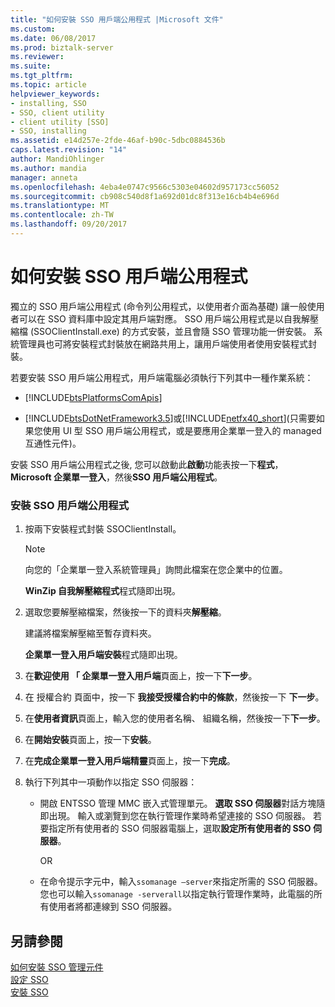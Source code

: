 ```yaml
---
title: "如何安裝 SSO 用戶端公用程式 |Microsoft 文件"
ms.custom: 
ms.date: 06/08/2017
ms.prod: biztalk-server
ms.reviewer: 
ms.suite: 
ms.tgt_pltfrm: 
ms.topic: article
helpviewer_keywords:
- installing, SSO
- SSO, client utility
- client utility [SSO]
- SSO, installing
ms.assetid: e14d257e-2fde-46af-b90c-5dbc0884536b
caps.latest.revision: "14"
author: MandiOhlinger
ms.author: mandia
manager: anneta
ms.openlocfilehash: 4eba4e0747c9566c5303e04602d957173cc56052
ms.sourcegitcommit: cb908c540d8f1a692d01dc8f313e16cb4b4e696d
ms.translationtype: MT
ms.contentlocale: zh-TW
ms.lasthandoff: 09/20/2017
---
```

# <a name="how-to-install-the-sso-client-utility"></a>如何安裝 SSO 用戶端公用程式
獨立的 SSO 用戶端公用程式 (命令列公用程式，以使用者介面為基礎) 讓一般使用者可以在 SSO 資料庫中設定其用戶端對應。 SSO 用戶端公用程式是以自我解壓縮檔 (SSOClientInstall.exe) 的方式安裝，並且會隨 SSO 管理功能一併安裝。 系統管理員也可將安裝程式封裝放在網路共用上，讓用戶端使用者使用安裝程式封裝。  
  
 若要安裝 SSO 用戶端公用程式，用戶端電腦必須執行下列其中一種作業系統：  
  
-   [!INCLUDE[btsPlatformsComApis](../includes/btsplatformscomapis-md.md)]  
  
-   [!INCLUDE[btsDotNetFramework3.5](../includes/btsdotnetframework3-5-md.md)]或[!INCLUDE[netfx40_short](../includes/netfx40-short-md.md)](只需要如果您使用 UI 型 SSO 用戶端公用程式，或是要應用企業單一登入的 managed 互通性元件)。  
  
 安裝 SSO 用戶端公用程式之後, 您可以啟動此**啟動**功能表按一下**程式**， **Microsoft 企業單一登入**，然後**SSO 用戶端公用程式**。  
  
### <a name="to-install-the-sso-client-utility"></a>安裝 SSO 用戶端公用程式  
  
1.  按兩下安裝程式封裝 SSOClientInstall。  
  
    > [!NOTE]
    >  向您的「企業單一登入系統管理員」詢問此檔案在您企業中的位置。  
  
     **WinZip 自我解壓縮程式**程式隨即出現。  
  
2.  選取您要解壓縮檔案，然後按一下的資料夾**解壓縮**。  
  
     建議將檔案解壓縮至暫存資料夾。  
  
     **企業單一登入用戶端安裝**程式隨即出現。  
  
3.  在**歡迎使用 「 企業單一登入用戶端**頁面上，按一下**下一步**。  
  
4.  在 授權合約 頁面中，按一下 **我接受授權合約中的條款**，然後按一下 **下一步**。  
  
5.  在**使用者資訊**頁面上，輸入您的使用者名稱、 組織名稱，然後按一下**下一步**。  
  
6.  在**開始安裝**頁面上，按一下**安裝**。  
  
7.  在**完成企業單一登入用戶端精靈**頁面上，按一下**完成**。  
  
8.  執行下列其中一項動作以指定 SSO 伺服器：  
  
    -   開啟 ENTSSO 管理 MMC 嵌入式管理單元。 **選取 SSO 伺服器**對話方塊隨即出現。 輸入或瀏覽到您在執行管理作業時希望連接的 SSO 伺服器。 若要指定所有使用者的 SSO 伺服器電腦上，選取**設定所有使用者的 SSO 伺服器**。  
  
         OR  
  
    -   在命令提示字元中，輸入`ssomanage –server`來指定所需的 SSO 伺服器。 您也可以輸入`ssomanage -serverall`以指定執行管理作業時，此電腦的所有使用者將都連線到 SSO 伺服器。  
  
## <a name="see-also"></a>另請參閱  
 [如何安裝 SSO 管理元件](../core/how-to-install-the-sso-administration-component.md)   
 [設定 SSO](../core/configuring-sso.md)   
 [安裝 SSO](../core/installing-sso.md)